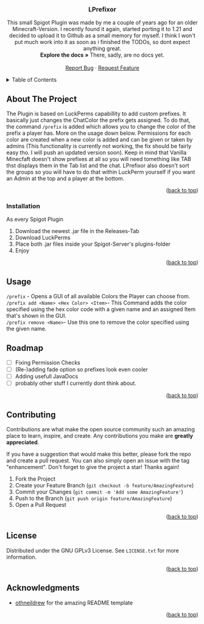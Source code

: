 <!-- Improved compatibility of back to top link: See: https://github.com/othneildrew/Best-README-Template/pull/73 -->
<a id="readme-top"></a>
<!--
*** Thanks for checking out the Best-README-Template. If you have a suggestion
*** that would make this better, please fork the repo and create a pull request
*** or simply open an issue with the tag "enhancement".
*** Don't forget to give the project a star!
*** Thanks again! Now go create something AMAZING! :D
-->
<!-- PROJECT LOGO -->
<br />
<div align="center">
<h3 align="center">LPrefixor</h3>

  <p align="center">
    This small Spigot Plugin was made by me a couple of years ago for an older Minecraft-Version. I recently found it again, started porting it to 1.21 and decided to upload 
    it to Github as a small memory for myself. I think I won't put much work into it as soon as i finished the TODOs, so dont expect anything great.
    <br />
    <a><strong>Explore the docs »</strong> <italic>There, sadly, are no docs yet.</italic></a>
    <br />
    <br />
    <a href="https://github.com/ventority/LPrefixor/issues/new?labels=bug&template=bug-report---.md">Report Bug</a>
    ·
    <a href="https://github.com/ventority/LPrefixor/issues/new?labels=enhancement&template=feature-request---.md">Request Feature</a>
  </p>
</div>



<!-- TABLE OF CONTENTS -->
<details>
  <summary>Table of Contents</summary>
  <ol>
    <li>
      <a href="#about-the-project">About The Project</a>
    </li>
    <li>
      <a href="#getting-started">Getting Started</a>
      <ul>
        <li><a href="#installation">Installation</a></li>
      </ul>
    </li>
    <li><a href="#usage">Usage</a></li>
    <li><a href="#roadmap">Roadmap</a></li>
    <li><a href="#contributing">Contributing</a></li>
    <li><a href="#license">License</a></li>
    <li><a href="#contact">Contact</a></li>
    <li><a href="#acknowledgments">Acknowledgments</a></li>
  </ol>
</details>



<!-- ABOUT THE PROJECT -->
## About The Project

<!-- [![Product Name Screen Shot][product-screenshot]](https://example.com) -->

The Plugin is based on LuckPerms capabillity to add custom prefixes. It basically just changes the ChatColor the prefix gets assigned.
To do that,  the command `/prefix` is added which allows you to change the color of the prefix a player has. More on the usage down below. Permissions for each color 
are created when a new color is added and can be given or taken by admins <italic>(This functionality is currently not working, the fix should be 
fairly easy tho. I will push an updated version soon). </italic> Keep in mind that Vanilla Minecfaft doesn't show prefixes at all so you will need tomething like TAB thst displays them in the Tab list and the chat. LPrefixor also doesn't sort the groups so you will have to do that within LuckPerm yourself if you want an Admin at the top and a player at the bottom.
<p align="right">(<a href="#readme-top">back to top</a>)</p>



<!-- GETTING STARTED -->
### Installation
As every Spigot Plugin
1. Download the newest .jar file in the Releases-Tab
2. Download LuckPerms
3. Place both .jar files inside your Spigot-Server's plugins-folder
4. Enjoy

<p align="right">(<a href="#readme-top">back to top</a>)</p>



<!-- USAGE EXAMPLES -->
## Usage

`/prefix` - Opens a GUI of all available Colors the Player can choose from.<br>
`/prefix add <Name> <Hex Color> <Item>`- This Command adds the color specified using the hex color code with a given name and an assigned Item that's shown in the GUI.<br>
`/prefix remove <Name>`- Use this one to remove the color specified using the given name.


<!-- ROADMAP -->
## Roadmap

- [ ] Fixing Permission Checks
- [ ] (Re-)adding fade option so prefixes look even cooler 
- [ ] Adding usefull JavaDocs
- [ ] probably other stuff I currently dont think about. 

<p align="right">(<a href="#readme-top">back to top</a>)</p>



<!-- CONTRIBUTING -->
## Contributing

Contributions are what make the open source community such an amazing place to learn, inspire, and create. Any contributions you make are **greatly appreciated**.

If you have a suggestion that would make this better, please fork the repo and create a pull request. You can also simply open an issue with the tag "enhancement".
Don't forget to give the project a star! Thanks again!

1. Fork the Project
2. Create your Feature Branch (`git checkout -b feature/AmazingFeature`)
3. Commit your Changes (`git commit -m 'Add some AmazingFeature'`)
4. Push to the Branch (`git push origin feature/AmazingFeature`)
5. Open a Pull Request

<p align="right">(<a href="#readme-top">back to top</a>)</p>



<!-- LICENSE -->
## License

Distributed under the GNU GPLv3 License. See `LICENSE.txt` for more information.

<p align="right">(<a href="#readme-top">back to top</a>)</p>




<!-- ACKNOWLEDGMENTS -->
## Acknowledgments

* []() <a href="https://github.com/othneildrew">othneildrew</a> for the amazing README template

<p align="right">(<a href="#readme-top">back to top</a>)</p>



